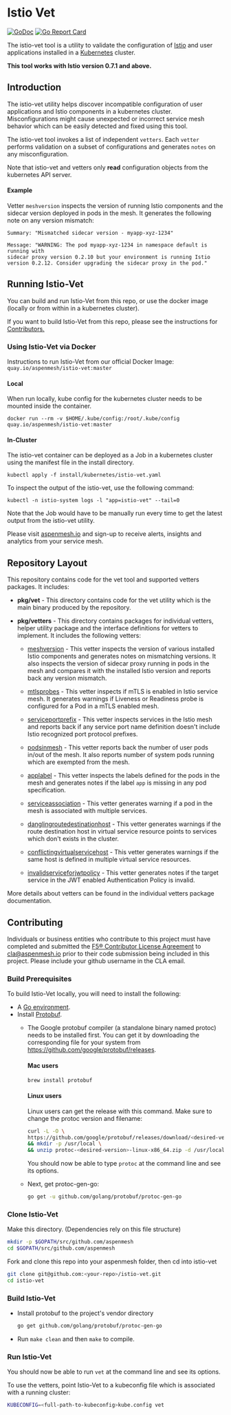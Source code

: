 # Istio Vet

[![GoDoc](https://godoc.org/github.com/aspenmesh/istio-vet?status.svg)](https://godoc.org/github.com/aspenmesh/istio-vet)
[![Go Report Card](https://goreportcard.com/badge/github.com/aspenmesh/istio-vet)](https://goreportcard.com/report/github.com/aspenmesh/istio-vet)

The istio-vet tool is a utility to validate the configuration of [Istio](https://Istio.io/)
and user applications installed in a [Kubernetes](https://kubernetes.io/)
cluster.

**This tool works with Istio version 0.7.1 and above.**

## Introduction

The istio-vet utility helps discover incompatible configuration of user
applications and Istio components in a kubernetes cluster. Misconfigurations
might cause unexpected or incorrect service mesh behavior which can be easily
detected and fixed using this tool.

The istio-vet tool invokes a list of independent `vetters`. Each `vetter`
performs validation on a subset of configurations and generates `notes`
on any misconfiguration.

Note that istio-vet and vetters only **read** configuration objects from
the kubernetes API server.

#### Example

Vetter `meshversion` inspects the version of running Istio components and the
sidecar version deployed in pods in the mesh. It generates the following
note on any version mismatch:

```shell
Summary: "Mismatched sidecar version - myapp-xyz-1234"

Message: "WARNING: The pod myapp-xyz-1234 in namespace default is running with
sidecar proxy version 0.2.10 but your environment is running Istio
version 0.2.12. Consider upgrading the sidecar proxy in the pod."
```



## Running Istio-Vet

You can build and run Istio-Vet from this repo, or use the docker image (locally or from within in a kubernetes cluster).

If you want to build Istio-Vet from this repo, please see the instructions for [Contributors.](https://github.com/aspenmesh/istio-vet#contributing)

### Using Istio-Vet via Docker

Instructions to run Istio-Vet from our official Docker Image:  `quay.io/aspenmesh/istio-vet:master`
#### Local

When run locally, kube config for the kubernetes cluster needs to be mounted
inside the container.

```shell
docker run --rm -v $HOME/.kube/config:/root/.kube/config quay.io/aspenmesh/istio-vet:master
```

#### In-Cluster

The istio-vet container can be deployed as a Job in a kubernetes cluster using
the manifest file in the install directory.

```shell
kubectl apply -f install/kubernetes/istio-vet.yaml
```

To inspect the output of the istio-vet, use the following command:

```shell
kubectl -n istio-system logs -l "app=istio-vet" --tail=0
```

Note that the Job would have to be manually run every time to get the latest output
from the istio-vet utility.

Please visit [aspenmesh.io](https://aspenmesh.io/) and sign-up to receive
alerts, insights and analytics from your service mesh.

## Repository Layout

This repository contains code for the vet tool and supported vetters packages.
It includes:

* **pkg/vet** - This directory contains code for the vet utility which is the
  main binary produced by the repository.

* **pkg/vetters** - This directory contains packages for individual vetters,
  helper utility package and the interface definitions for vetters to implement.
  It includes the following vetters:

  * [meshversion](https://github.com/aspenmesh/istio-vet/blob/master/pkg/vetter/meshversion/README.md) -
    This vetter inspects the version of various installed
    Istio components and generates notes on mismatching versions. It also inspects
    the version of sidecar proxy running in pods in the mesh and compares it
    with the installed Istio version and reports back any version mismatch.

  * [mtlsprobes](https://github.com/aspenmesh/istio-vet/blob/master/pkg/vetter/mtlsprobes/README.md) -
    This vetter inspects if mTLS is enabled in Istio service mesh.
    It generates warnings if Liveness or Readiness probe is configured for a Pod
    in a mTLS enabled mesh.

  * [serviceportprefix](https://github.com/aspenmesh/istio-vet/blob/master/pkg/vetter/serviceportprefix/README.md) -
    This vetter inspects services in the Istio mesh and reports back if any
    service port name definition doesn't include Istio recognized port protocol prefixes.

  * [podsinmesh](https://github.com/aspenmesh/istio-vet/blob/master/pkg/vetter/podsinmesh/README.md) -
    This vetter reports back the number of user pods in/out of
    the mesh. It also reports number of system pods running which are exempted
    from the mesh.

  * [applabel](https://github.com/aspenmesh/istio-vet/blob/master/pkg/vetter/applabel/README.md) -
    This vetter inspects the labels defined for the pods in the mesh and
    generates notes if the label `app` is missing in any pod specification.

  * [serviceassociation](https://github.com/aspenmesh/istio-vet/blob/master/pkg/vetter/serviceassociation/README.md) -
    This vetter generates warning if a pod in the mesh is associated with
    multiple services.

  * [danglingroutedestinationhost](https://github.com/aspenmesh/istio-vet/blob/master/pkg/vetter/danglingroutedestinationhost/README.md) -
    This vetter generates warnings if the route destination host in virtual service resource points to services which don't exists in the cluster.

  * [conflictingvirtualservicehost](https://github.com/aspenmesh/istio-vet/blob/master/pkg/vetter/conflictingvirtualservicehost/README.md) -
    This vetter generates warnings if the same host is defined in multiple
    virtual service resources.

  * [invalidserviceforjwtpolicy](https://github.com/aspenmesh/istio-vet/blob/master/pkg/vetter/invalidserviceforjwtpolicy/README.md) -
    This vetter generates notes if the target service in the JWT enabled
    Authentication  Policy is invalid.

More details about vetters can be found in the individual vetters package
documentation.

## Contributing
Individuals or business entities who contribute to this project must have
completed and submitted the [F5® Contributor License Agreement](https://github.com/aspenmesh/cla/raw/master/f5-cla.pdf)
to [cla@aspenmesh.io](mailto:cla@aspenmesh.io) prior to their code submission
being included in this project. Please include your github username in the CLA email.

### Build Prerequisites
To build Istio-Vet locally, you will need to install the following:

* A [Go environment](https://golang.org/doc/install).
* Install [Protobuf](https://github.com/golang/protobuf).
  * The Google protobuf compiler (a standalone binary named protoc) needs to be installed first. You can get it by downloading the corresponding file for your system from https://github.com/google/protobuf/releases.

    #### Mac users
      ```bash
      brew install protobuf
      ```
    #### Linux users
      Linux users can get the release with this command. Make sure to change the protoc version and filename:
      ```bash
      curl -L -O \
      https://github.com/google/protobuf/releases/download/<desired-version>/protoc-<desired-version>-linux-x86_64.zip \
      && mkdir -p /usr/local \
      && unzip protoc-<desired-version>-linux-x86_64.zip -d /usr/local
      ```

    You should now be able to type `protoc` at the command line and see its options.
  * Next, get protoc-gen-go:
    ```bash
    go get -u github.com/golang/protobuf/protoc-gen-go
    ```

### Clone Istio-Vet
Make this directory. (Dependencies rely on this file structure)
  ```bash
  mkdir -p $GOPATH/src/github.com/aspenmesh
  cd $GOPATH/src/github.com/aspenmesh
  ```
Fork and clone this repo into your aspenmesh folder, then cd into istio-vet
  ```bash
  git clone git@github.com:<your-repo>/istio-vet.git
  cd istio-vet
  ```

### Build Istio-Vet

* Install protobuf to the project's vendor directory
    ```bash
    go get github.com/golang/protobuf/protoc-gen-go
    ```
* Run `make clean` and then `make` to compile.

### Run Istio-Vet

You should now be able to run `vet` at the command line and see its options.

To use the vetters, point Istio-Vet to a kubeconfig file which is associated with a running cluster:
  ```bash
  KUBECONFIG=<full-path-to-kubeconfig>kube.config vet
  ```
